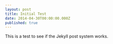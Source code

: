 ```yaml
---
layout: post
title: Initial Test
date: 2014-04-30T00:00:00.000Z
published: true
---
```


This is a test to see if the Jekyll post system works.

